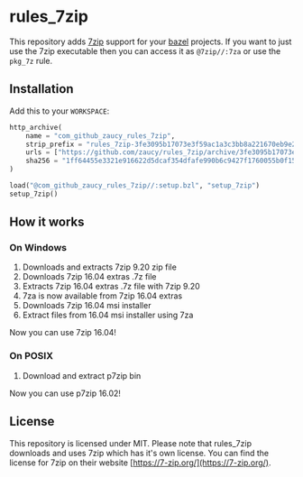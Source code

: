 # rules_7zip

This repository adds [7zip](https://www.7-zip.org/) support for your [bazel](https://bazel.build/) projects. If you want to just use the 7zip executable then you can access it as `@7zip//:7za` or use the `pkg_7z` rule.

## Installation

Add this to your `WORKSPACE`:

```python
http_archive(
    name = "com_github_zaucy_rules_7zip",
    strip_prefix = "rules_7zip-3fe3095b17073e3f59ac1a3c3bb8a221670eb9e2",
    urls = ["https://github.com/zaucy/rules_7zip/archive/3fe3095b17073e3f59ac1a3c3bb8a221670eb9e2.zip"],
    sha256 = "1ff64455e3321e916622d5dcaf354dfafe990b6c9427f1760055b0f15ad64a12",
)

load("@com_github_zaucy_rules_7zip//:setup.bzl", "setup_7zip")
setup_7zip()
```

## How it works

### On Windows

1) Downloads and extracts 7zip 9.20 zip file
2) Downloads 7zip 16.04 extras .7z file
3) Extracts 7zip 16.04 extras .7z file with 7zip 9.20
4) 7za is now available from 7zip 16.04 extras
5) Downloads 7zip 16.04 msi installer
6) Extract files from 16.04 msi installer using 7za

Now you can use 7zip 16.04!

### On POSIX

1) Download and extract p7zip bin

Now you can use p7zip 16.02!

## License

This repository is licensed under MIT. Please note that rules_7zip downloads and uses 7zip which has it's own license. You can find the license for 7zip on their website [https://7-zip.org/](https://7-zip.org/).
